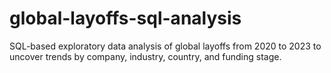# global-layoffs-sql-analysis
SQL-based exploratory data analysis of global layoffs from 2020 to 2023 to uncover trends by company, industry, country, and funding stage.
